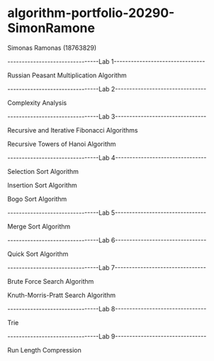 # algorithm-portfolio-20290-SimonRamone
Simonas Ramonas (18763829)

--------------------------------Lab 1--------------------------------

Russian Peasant Multiplication Algorithm

--------------------------------Lab 2--------------------------------

Complexity Analysis

--------------------------------Lab 3--------------------------------

Recursive and Iterative Fibonacci Algorithms

Recursive Towers of Hanoi Algorithm

--------------------------------Lab 4--------------------------------

Selection Sort Algorithm

Insertion Sort Algorithm

Bogo Sort Algorithm

--------------------------------Lab 5--------------------------------

Merge Sort Algorithm

--------------------------------Lab 6--------------------------------

Quick Sort Algorithm

--------------------------------Lab 7--------------------------------

Brute Force Search Algorithm

Knuth-Morris-Pratt Search Algorithm

--------------------------------Lab 8--------------------------------

Trie

--------------------------------Lab 9--------------------------------

Run Length Compression